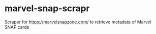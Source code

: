 # marvel-snap-scrapr
Scraper for https://marvelsnapzone.com/ to retrieve metadata of Marvel SNAP cards
